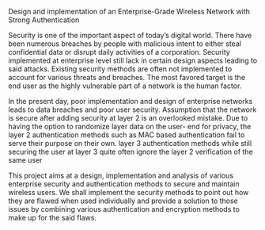 Design and implementation of an Enterprise-Grade Wireless Network with Strong Authentication


Security is one of the important aspect of today’s digital world. There have been numerous
breaches by people with malicious intent to either steal confidential data or disrupt daily activities
of a corporation. Security implemented at enterprise level still lack in certain design aspects
leading to said attacks. Existing security methods are often not implemented to account for various
threats and breaches. The most favored target is the end user as the highly vulnerable part of a
network is the human factor.

In the present day, poor implementation and design of enterprise networks leads to data
breaches and poor user security. Assumption that the network is secure after adding security at
layer 2 is an overlooked mistake. Due to having the option to randomize layer data on the user-
end for privacy, the layer 2 authentication methods such as MAC based authentication fail to serve
their purpose on their own. layer 3 authentication methods while still securing the user at layer 3
quite often ignore the layer 2 verification of the same user

This project aims at a design, implementation and analysis of various enterprise security
and authentication methods to secure and maintain wireless users. We shall implement the security
methods to point out how they are flawed when used individually and provide a solution to those
issues by combining various authentication and encryption methods to make up for the said flaws.

